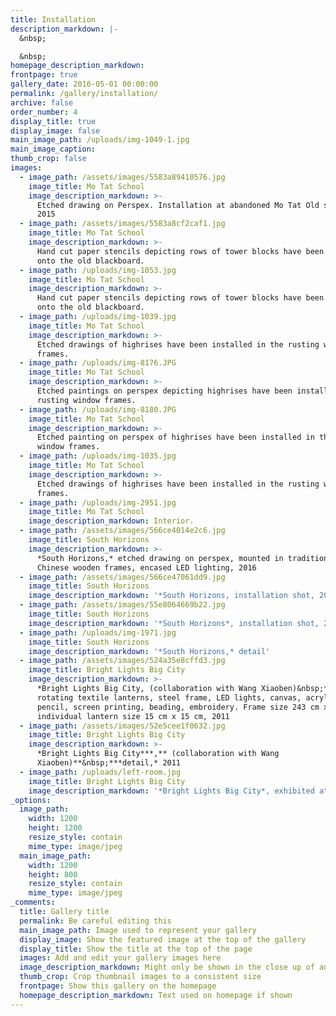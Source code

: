 ```yaml
---
title: Installation
description_markdown: |-
  &nbsp;

  &nbsp;
homepage_description_markdown:
frontpage: true
gallery_date: 2016-05-01 00:00:00
permalink: /gallery/installation/
archive: false
order_number: 4
display_title: true
display_image: false
main_image_path: /uploads/img-1049-1.jpg
main_image_caption:
thumb_crop: false
images:
  - image_path: /assets/images/5583a89410576.jpg
    image_title: Mo Tat School
    image_description_markdown: >-
      Etched drawing on Perspex. Installation at abandoned Mo Tat Old school,
      2015
  - image_path: /assets/images/5583a8cf2caf1.jpg
    image_title: Mo Tat School
    image_description_markdown: >-
      Hand cut paper stencils depicting rows of tower blocks have been layered
      onto the old blackboard.
  - image_path: /uploads/img-1053.jpg
    image_title: Mo Tat School
    image_description_markdown: >-
      Hand cut paper stencils depicting rows of tower blocks have been layered
      onto the old blackboard.
  - image_path: /uploads/img-1039.jpg
    image_title: Mo Tat School
    image_description_markdown: >-
      Etched drawings of highrises have been installed in the rusting window
      frames.
  - image_path: /uploads/img-8176.JPG
    image_title: Mo Tat School
    image_description_markdown: >-
      Etched paintings on perspex depicting highrises have been installed in the
      rusting window frames.
  - image_path: /uploads/img-8180.JPG
    image_title: Mo Tat School
    image_description_markdown: >-
      Etched painting on perspex of highrises have been installed in the rusting
      window frames.
  - image_path: /uploads/img-1035.jpg
    image_title: Mo Tat School
    image_description_markdown: >-
      Etched drawings of highrises have been installed in the rusting window
      frames.
  - image_path: /uploads/img-2951.jpg
    image_title: Mo Tat School
    image_description_markdown: Interior.
  - image_path: /assets/images/566ce4014e2c6.jpg
    image_title: South Horizons
    image_description_markdown: >-
      *South Horizons,* etched drawing on perspex, mounted in traditional
      Chinese wooden frames, encased LED lighting, 2016
  - image_path: /assets/images/566ce47061dd9.jpg
    image_title: South Horizons
    image_description_markdown: '*South Horizons, installation shot, 2016*'
  - image_path: /assets/images/55e8064669b22.jpg
    image_title: South Horizons
    image_description_markdown: '*South Horizons*, installation shot, 2016'
  - image_path: /uploads/img-1971.jpg
    image_title: South Horizons
    image_description_markdown: '*South Horizons,* detail'
  - image_path: /assets/images/524a35e8cffd3.jpg
    image_title: Bright Lights Big City
    image_description_markdown: >-
      *Bright Lights Big City, (collaboration with Wang Xiaoben)&nbsp;*88
      rotating textile lanterns, steel frame, LED lights, canvas, acrylic paint,
      pencil, screen printing, beading, embroidery. Frame size 243 cm x 145 cm,
      individual lantern size 15 cm x 15 cm, 2011
  - image_path: /assets/images/52e5cee1f0632.jpg
    image_title: Bright Lights Big City
    image_description_markdown: >-
      *Bright Lights Big City***,** (collaboration with Wang
      Xiaoben)**&nbsp;***detail,* 2011
  - image_path: /uploads/left-room.jpg
    image_title: Bright Lights Big City
    image_description_markdown: '*Bright Lights Big City*, exhibited at Art+ Shanghai, 2011'
_options:
  image_path:
    width: 1200
    height: 1200
    resize_style: contain
    mime_type: image/jpeg
  main_image_path:
    width: 1200
    height: 800
    resize_style: contain
    mime_type: image/jpeg
_comments:
  title: Gallery title
  permalink: Be careful editing this
  main_image_path: Image used to represent your gallery
  display_image: Show the featured image at the top of the gallery
  display_title: Show the title at the top of the page
  images: Add and edit your gallery images here
  image_description_markdown: Might only be shown in the close up of an image
  thumb_crop: Crop thumbnail images to a consistent size
  frontpage: Show this gallery on the homepage
  homepage_description_markdown: Text used on homepage if shown
---
```


